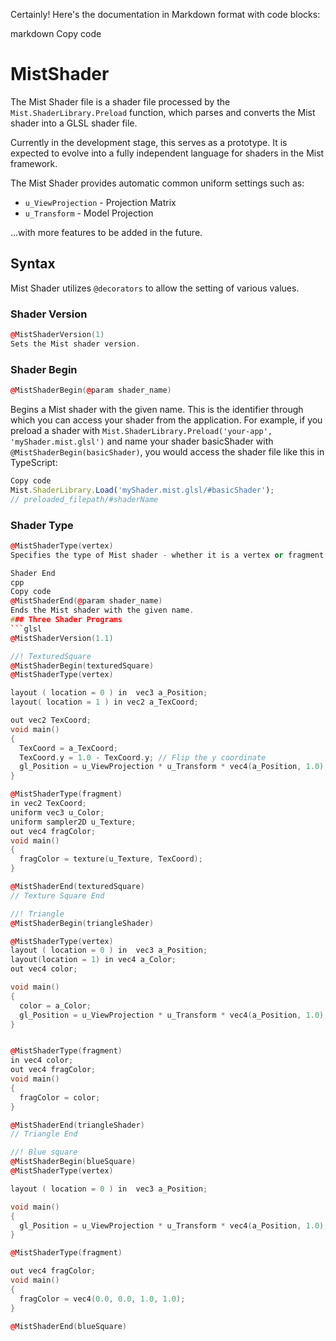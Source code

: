 
Certainly! Here's the documentation in Markdown format with code blocks:

markdown
Copy code
# MistShader

The Mist Shader file is a shader file processed by the `Mist.ShaderLibrary.Preload` function, which parses and converts the Mist shader into a GLSL shader file.

Currently in the development stage, this serves as a prototype. It is expected to evolve into a fully independent language for shaders in the Mist framework.

The Mist Shader provides automatic common uniform settings such as:
- `u_ViewProjection` - Projection Matrix
- `u_Transform` - Model Projection

...with more features to be added in the future.

## Syntax

Mist Shader utilizes `@decorators` to allow the setting of various values.

### Shader Version
```cpp
@MistShaderVersion(1)
Sets the Mist shader version.
```

### Shader Begin
```cpp
@MistShaderBegin(@param shader_name)
```

Begins a Mist shader with the given name. This is the identifier through which you can access your shader from the application. For example, if you preload a shader with `Mist.ShaderLibrary.Preload('your-app', 'myShader.mist.glsl')` and name your shader basicShader with `@MistShaderBegin(basicShader)`, you would access the shader file like this in TypeScript:
```ts
Copy code
Mist.ShaderLibrary.Load('myShader.mist.glsl/#basicShader');
// preloaded_filepath/#shaderName
```

### Shader Type
```cpp
@MistShaderType(vertex)
Specifies the type of Mist shader - whether it is a vertex or fragment shader.

Shader End
cpp
Copy code
@MistShaderEnd(@param shader_name)
Ends the Mist shader with the given name.
### Three Shader Programs
```glsl
@MistShaderVersion(1.1)

//! TexturedSquare
@MistShaderBegin(texturedSquare)
@MistShaderType(vertex)

layout ( location = 0 ) in  vec3 a_Position;
layout( location = 1 ) in vec2 a_TexCoord; 

out vec2 TexCoord;
void main()
{		
  TexCoord = a_TexCoord;
  TexCoord.y = 1.0 - TexCoord.y; // Flip the y coordinate
  gl_Position = u_ViewProjection * u_Transform * vec4(a_Position, 1.0);
}

@MistShaderType(fragment)
in vec2 TexCoord; 
uniform vec3 u_Color;
uniform sampler2D u_Texture;
out vec4 fragColor; 
void main()
{
  fragColor = texture(u_Texture, TexCoord);
}

@MistShaderEnd(texturedSquare)
// Texture Square End 

//! Triangle
@MistShaderBegin(triangleShader)

@MistShaderType(vertex)
layout ( location = 0 ) in  vec3 a_Position;
layout(location = 1) in vec4 a_Color; 
out vec4 color;

void main()
{		
  color = a_Color; 
  gl_Position = u_ViewProjection * u_Transform * vec4(a_Position, 1.0);
}


@MistShaderType(fragment)
in vec4 color; 
out vec4 fragColor; 
void main()
{
  fragColor = color;
}

@MistShaderEnd(triangleShader)
// Triangle End

//! Blue square
@MistShaderBegin(blueSquare)
@MistShaderType(vertex)

layout ( location = 0 ) in  vec3 a_Position;

void main()
{		
  gl_Position = u_ViewProjection * u_Transform * vec4(a_Position, 1.0);
}

@MistShaderType(fragment)

out vec4 fragColor; 
void main()
{
  fragColor = vec4(0.0, 0.0, 1.0, 1.0);
}

@MistShaderEnd(blueSquare)

```

